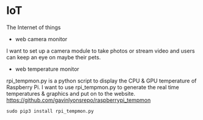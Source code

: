 # IoT
The Internet of things

* web camera monitor

I want to set up a camera module to take photos or stream video and users can keep an eye on maybe their pets.

* web temperature monitor

rpi_tempmon.py is a python script to display the CPU & GPU temperature of Raspberry Pi. I want to use rpi_tempmon.py to generate the real time temperatures & graphics and put on to the website. 
https://github.com/gavinlyonsrepo/raspberrypi_tempmon
```
sudo pip3 install rpi_tempmon.py
```





